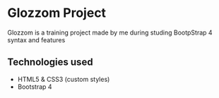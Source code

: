 # Glozzom Project

Glozzom is a training project made by me during studing BootpStrap 4 syntax and features

## Technologies used

- HTML5 & CSS3 (custom styles)
- Bootstrap 4 